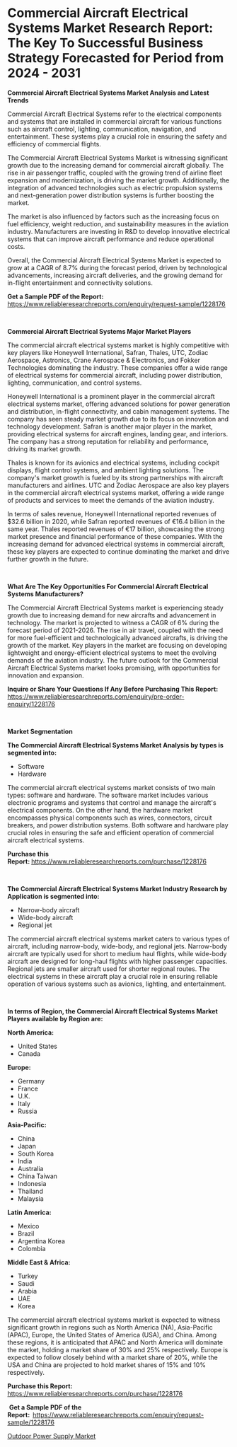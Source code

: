 <p><h1>Commercial Aircraft Electrical Systems Market Research Report: The Key To Successful Business Strategy Forecasted for Period from 2024 - 2031</h1></p><p><strong>Commercial Aircraft Electrical Systems Market Analysis and Latest Trends</strong></p>
<p><p>Commercial Aircraft Electrical Systems refer to the electrical components and systems that are installed in commercial aircraft for various functions such as aircraft control, lighting, communication, navigation, and entertainment. These systems play a crucial role in ensuring the safety and efficiency of commercial flights.</p><p>The Commercial Aircraft Electrical Systems Market is witnessing significant growth due to the increasing demand for commercial aircraft globally. The rise in air passenger traffic, coupled with the growing trend of airline fleet expansion and modernization, is driving the market growth. Additionally, the integration of advanced technologies such as electric propulsion systems and next-generation power distribution systems is further boosting the market.</p><p>The market is also influenced by factors such as the increasing focus on fuel efficiency, weight reduction, and sustainability measures in the aviation industry. Manufacturers are investing in R&D to develop innovative electrical systems that can improve aircraft performance and reduce operational costs.</p><p>Overall, the Commercial Aircraft Electrical Systems Market is expected to grow at a CAGR of 8.7% during the forecast period, driven by technological advancements, increasing aircraft deliveries, and the growing demand for in-flight entertainment and connectivity solutions.</p></p>
<p><strong>Get a Sample PDF of the Report:&nbsp;</strong> <a href="https://www.reliableresearchreports.com/enquiry/request-sample/1228176">https://www.reliableresearchreports.com/enquiry/request-sample/1228176</a></p>
<p>&nbsp;</p>
<p><strong>Commercial Aircraft Electrical Systems Major Market Players</strong></p>
<p><p>The commercial aircraft electrical systems market is highly competitive with key players like Honeywell International, Safran, Thales, UTC, Zodiac Aerospace, Astronics, Crane Aerospace & Electronics, and Fokker Technologies dominating the industry. These companies offer a wide range of electrical systems for commercial aircraft, including power distribution, lighting, communication, and control systems.</p><p>Honeywell International is a prominent player in the commercial aircraft electrical systems market, offering advanced solutions for power generation and distribution, in-flight connectivity, and cabin management systems. The company has seen steady market growth due to its focus on innovation and technology development. Safran is another major player in the market, providing electrical systems for aircraft engines, landing gear, and interiors. The company has a strong reputation for reliability and performance, driving its market growth.</p><p>Thales is known for its avionics and electrical systems, including cockpit displays, flight control systems, and ambient lighting solutions. The company's market growth is fueled by its strong partnerships with aircraft manufacturers and airlines. UTC and Zodiac Aerospace are also key players in the commercial aircraft electrical systems market, offering a wide range of products and services to meet the demands of the aviation industry.</p><p>In terms of sales revenue, Honeywell International reported revenues of $32.6 billion in 2020, while Safran reported revenues of €16.4 billion in the same year. Thales reported revenues of €17 billion, showcasing the strong market presence and financial performance of these companies. With the increasing demand for advanced electrical systems in commercial aircraft, these key players are expected to continue dominating the market and drive further growth in the future.</p></p>
<p>&nbsp;</p>
<p><strong>What Are The Key Opportunities For Commercial Aircraft Electrical Systems Manufacturers?</strong></p>
<p><p>The Commercial Aircraft Electrical Systems market is experiencing steady growth due to increasing demand for new aircrafts and advancement in technology. The market is projected to witness a CAGR of 6% during the forecast period of 2021-2026. The rise in air travel, coupled with the need for more fuel-efficient and technologically advanced aircrafts, is driving the growth of the market. Key players in the market are focusing on developing lightweight and energy-efficient electrical systems to meet the evolving demands of the aviation industry. The future outlook for the Commercial Aircraft Electrical Systems market looks promising, with opportunities for innovation and expansion.</p></p>
<p><strong>Inquire or Share Your Questions If Any Before Purchasing This Report:</strong> <a href="https://www.reliableresearchreports.com/enquiry/pre-order-enquiry/1228176">https://www.reliableresearchreports.com/enquiry/pre-order-enquiry/1228176</a></p>
<p>&nbsp;</p>
<p><strong>Market Segmentation</strong></p>
<p><strong>The Commercial Aircraft Electrical Systems Market Analysis by types is segmented into:</strong></p>
<p><ul><li>Software</li><li>Hardware</li></ul></p>
<p><p>The commercial aircraft electrical systems market consists of two main types: software and hardware. The software market includes various electronic programs and systems that control and manage the aircraft's electrical components. On the other hand, the hardware market encompasses physical components such as wires, connectors, circuit breakers, and power distribution systems. Both software and hardware play crucial roles in ensuring the safe and efficient operation of commercial aircraft electrical systems.</p></p>
<p><strong>Purchase this Report:&nbsp;</strong><a href="https://www.reliableresearchreports.com/purchase/1228176">https://www.reliableresearchreports.com/purchase/1228176</a></p>
<p>&nbsp;</p>
<p><strong>The Commercial Aircraft Electrical Systems Market Industry Research by Application is segmented into:</strong></p>
<p><ul><li>Narrow-body aircraft</li><li>Wide-body aircraft</li><li>Regional jet</li></ul></p>
<p><p>The commercial aircraft electrical systems market caters to various types of aircraft, including narrow-body, wide-body, and regional jets. Narrow-body aircraft are typically used for short to medium haul flights, while wide-body aircraft are designed for long-haul flights with higher passenger capacities. Regional jets are smaller aircraft used for shorter regional routes. The electrical systems in these aircraft play a crucial role in ensuring reliable operation of various systems such as avionics, lighting, and entertainment.</p></p>
<p>&nbsp;</p>
<p><strong>In terms of Region, the Commercial Aircraft Electrical Systems Market Players available by Region are:</strong></p>
<p>
    <p> <strong> North America: </strong>
        <ul>
            <li>United States</li>
            <li>Canada</li>
        </ul>
        </p> 
    <p> <strong> Europe: </strong>
        <ul>
            <li>Germany</li>
            <li>France</li>
            <li>U.K.</li>
            <li>Italy</li>
            <li>Russia</li>
        </ul>
        </p> 
    <p> <strong> Asia-Pacific: </strong>
        <ul>
            <li>China</li>
            <li>Japan</li>
            <li>South Korea</li>
            <li>India</li>
            <li>Australia</li>
            <li>China Taiwan</li>
            <li>Indonesia</li>
            <li>Thailand</li>
            <li>Malaysia</li>
        </ul>
        </p> 
    <p> <strong> Latin America: </strong>
        <ul>
            <li>Mexico</li>
            <li>Brazil</li>
            <li>Argentina Korea</li>
            <li>Colombia</li>
        </ul>
        </p> 
    <p> <strong> Middle East & Africa: </strong>
        <ul>
            <li>Turkey</li>
            <li>Saudi</li>
            <li>Arabia</li>
            <li>UAE</li>
            <li>Korea</li>
        </ul>
    </p>
    </p>
<p><p>The commercial aircraft electrical systems market is expected to witness significant growth in regions such as North America (NA), Asia-Pacific (APAC), Europe, the United States of America (USA), and China. Among these regions, it is anticipated that APAC and North America will dominate the market, holding a market share of 30% and 25% respectively. Europe is expected to follow closely behind with a market share of 20%, while the USA and China are projected to hold market shares of 15% and 10% respectively.</p></p>
<p><strong>Purchase this Report: </strong><a href="https://www.reliableresearchreports.com/purchase/1228176">https://www.reliableresearchreports.com/purchase/1228176</a></p>
<p>&nbsp;<strong>Get a Sample PDF of the Report:&nbsp;&nbsp;</strong><a href="https://www.reliableresearchreports.com/enquiry/request-sample/1228176">https://www.reliableresearchreports.com/enquiry/request-sample/1228176</a></p>
<p><strong></strong></p>
<p><p><a href="https://github.com/CliffMedina6/Market-Research-Report-List-4/blob/main/outdoor-power-supply-market.md">Outdoor Power Supply Market</a></p></p>
